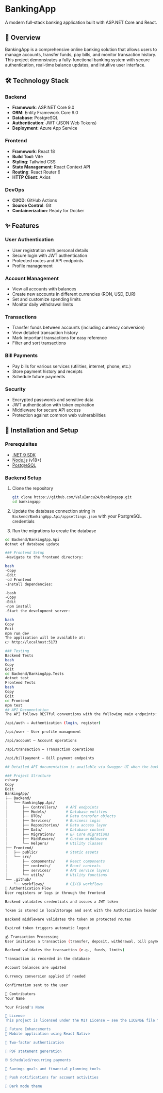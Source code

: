 # BankingApp

A modern full-stack banking application built with ASP.NET Core and React.

## 🌟 Overview

BankingApp is a comprehensive online banking solution that allows users to manage accounts, transfer funds, pay bills, and monitor transaction history. This project demonstrates a fully-functional banking system with secure authentication, real-time balance updates, and intuitive user interface.

## 🛠️ Technology Stack

### Backend
- **Framework**: ASP.NET Core 9.0
- **ORM**: Entity Framework Core 9.0
- **Database**: PostgreSQL
- **Authentication**: JWT (JSON Web Tokens)
- **Deployment**: Azure App Service

### Frontend
- **Framework**: React 18
- **Build Tool**: Vite
- **Styling**: Tailwind CSS
- **State Management**: React Context API
- **Routing**: React Router 6
- **HTTP Client**: Axios

### DevOps
- **CI/CD**: GitHub Actions
- **Source Control**: Git
- **Containerization**: Ready for Docker 

## ✨ Features

### User Authentication
- User registration with personal details
- Secure login with JWT authentication
- Protected routes and API endpoints
- Profile management

### Account Management
- View all accounts with balances
- Create new accounts in different currencies (RON, USD, EUR)
- Set and customize spending limits
- Monitor daily withdrawal limits

### Transactions
- Transfer funds between accounts (including currency conversion)
- View detailed transaction history
- Mark important transactions for easy reference
- Filter and sort transactions

### Bill Payments
- Pay bills for various services (utilities, internet, phone, etc.)
- Store payment history and receipts
- Schedule future payments

### Security
- Encrypted passwords and sensitive data
- JWT authentication with token expiration
- Middleware for secure API access
- Protection against common web vulnerabilities

## 🚀 Installation and Setup

### Prerequisites
- [.NET 9 SDK](https://dotnet.microsoft.com/download)
- [Node.js](https://nodejs.org/) (v18+)
- [PostgreSQL](https://www.postgresql.org/download/)

### Backend Setup
1. Clone the repository
   ```bash
   git clone https://github.com/ValuIancu24/bankingapp.git
   cd bankingapp

2. Update the database connection string in `Backend/BankingApp.Api/appsettings.json` with your PostgreSQL credentials

3. Run the migrations to create the database
```bash
cd Backend/BankingApp.Api
dotnet ef database update

### Frontend Setup
-Navigate to the frontend directory:

bash
-Copy
-Edit
-cd Frontend
-Install dependencies:

-bash
-Copy
-Edit
-npm install
-Start the development server:

bash
Copy
Edit
npm run dev
The application will be available at:
👉 http://localhost:5173

### Testing
Backend Tests
bash
Copy
Edit
cd Backend/BankingApp.Tests
dotnet test
Frontend Tests
bash
Copy
Edit
cd Frontend
npm test
## API Documentation
The API follows RESTful conventions with the following main endpoints:

/api/auth – Authentication (login, register)

/api/user – User profile management

/api/account – Account operations

/api/transaction – Transaction operations

/api/billpayment – Bill payment endpoints

## Detailed API documentation is available via Swagger UI when the backend is running in development mode.

### Project Structure
csharp
Copy
Edit
BankingApp/
├── Backend/
│   └── BankingApp.Api/
│       ├── Controllers/    # API endpoints
│       ├── Models/         # Database entities
│       ├── DTOs/           # Data transfer objects
│       ├── Services/       # Business logic
│       ├── Repositories/   # Data access layer
│       ├── Data/           # Database context
│       ├── Migrations/     # EF Core migrations
│       ├── Middleware/     # Custom middleware
│       └── Helpers/        # Utility classes
├── Frontend/
│   ├── public/             # Static assets
│   └── src/
│       ├── components/     # React components
│       ├── contexts/       # React contexts
│       ├── services/       # API service layers
│       └── utils/          # Utility functions
└── .github/
    └── workflows/          # CI/CD workflows
🔐 Authentication Flow
User registers or logs in through the frontend

Backend validates credentials and issues a JWT token

Token is stored in localStorage and sent with the Authorization header

Backend middleware validates the token on protected routes

Expired token triggers automatic logout

💰 Transaction Processing
User initiates a transaction (transfer, deposit, withdrawal, bill payment)

Backend validates the transaction (e.g., funds, limits)

Transaction is recorded in the database

Account balances are updated

Currency conversion applied if needed

Confirmation sent to the user

👥 Contributors
Your Name

Your Friend's Name

📄 License
This project is licensed under the MIT License – see the LICENSE file for details.

🔮 Future Enhancements
📱 Mobile application using React Native

🔐 Two-factor authentication

🧾 PDF statement generation

⏰ Scheduled/recurring payments

🎯 Savings goals and financial planning tools

📲 Push notifications for account activities

🌙 Dark mode theme
